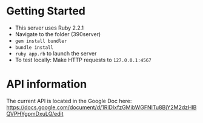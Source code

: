 # Getting Started

- This server uses Ruby 2.2.1
- Navigate to the folder (390server)
- `gem install bundler`
- `bundle install`
- `ruby app.rb` to launch the server
- To test locally: Make HTTP requests to `127.0.0.1:4567`

# API information

The current API is located in the Google Doc here:
https://docs.google.com/document/d/1RlDIxfzGMibWGFNITu8BjY2M2dzHlBQVPHYgpmDxuLQ/edit
